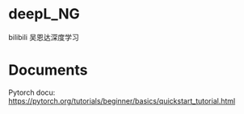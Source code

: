 # deepL_NG
bilibili 吴恩达深度学习

# Documents

Pytorch docu: https://pytorch.org/tutorials/beginner/basics/quickstart_tutorial.html



